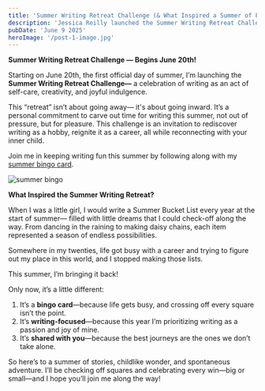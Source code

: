 ```yaml
---
title: 'Summer Writing Retreat Challenge (& What Inspired a Summer of Fun)'
description: 'Jessica Reilly launched the Summer Writing Retreat Challenge 2025 to inspire writers of all kinds to keep summer writing FUN'
pubDate: 'June 9 2025'
heroImage: '/post-1-image.jpg'
---
```

**Summer Writing Retreat Challenge — Begins June 20th!**

Starting on June 20th, the first official day of summer, I’m launching the **Summer Writing Retreat Challenge—** a celebration of writing as an act of self-care, creativity, and joyful indulgence.

This “retreat” isn’t about going away— it's about going inward. It’s a personal commitment to carve out time for writing this summer, not out of pressure, but for pleasure. This challenge is an invitation to rediscover writing as a hobby, reignite it as a career, all while reconnecting with your inner child. 

Join me in keeping writing fun this summer by following along with my [summer bingo card](/summer-bingo.png). 

![summer bingo](/summer-bingo.png)

**What Inspired the Summer Writing Retreat?** 

When I was a little girl,  I would write a Summer Bucket List every year at the start of summer— filled with little dreams that I could check-off along the way. From dancing in the raining to making daisy chains, each item represented a season of endless possibilities.

Somewhere in my twenties, life got busy with a career and trying to figure out my place in this world, and I stopped making those lists. 

This summer, I’m bringing it back!

Only now, it’s a little different:
  1. It’s a **bingo card**—because life gets busy, and crossing off every square isn’t the point.
  2. It’s **writing-focused**—because this year I’m prioritizing writing as a passion and joy of mine.
  3. It’s **shared with you**—because the best journeys are the ones we don’t take alone.

So here’s to a summer of stories, childlike wonder, and spontaneous adventure. I’ll be checking off squares and celebrating every win—big or small—and I hope you’ll join me along the way!
